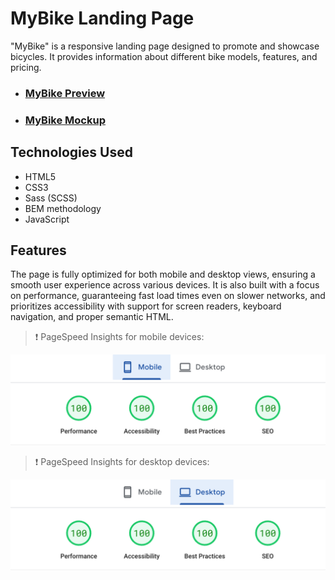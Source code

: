 # MyBike Landing Page

"MyBike" is a responsive landing page designed to promote and showcase bicycles. It provides information about different bike models, features, and pricing.

-   ### [MyBike Preview](https://my-bike-web.netlify.app/)
-   ### [MyBike Mockup](https://www.figma.com/file/NZQAIydtHo5QkINyGLHNcq/BIKE-New-Version?node-id=0%3A1)

## Technologies Used

-   HTML5
-   CSS3
-   Sass (SCSS)
-   BEM methodology
-   JavaScript

## Features

The page is fully optimized for both mobile and desktop views, ensuring a smooth user experience across various devices. It is also built with a focus on performance, guaranteeing fast load times even on slower networks, and prioritizes accessibility with support for screen readers, keyboard navigation, and proper semantic HTML.

> ❗ PageSpeed ​​​​Insights for mobile devices:

![REPORT](/readme-report/page-speed-mob.png)

> ❗ PageSpeed ​​​​Insights for desktop devices:

![REPORT](/readme-report/page-speed-desk.png)
